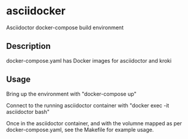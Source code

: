 # asciidocker
Asciidoctor docker-compose build environment



## Description

docker-compose.yaml has Docker images for asciidoctor and kroki


## Usage

Bring up the environment with "docker-compose up"

Connect to the running asciidoctor container with "docker exec -it asciidoctor bash"

Once in the asciidoctor container, and with the volumne mapped as per docker-compose.yaml, see the Makefile for
example usage.

